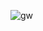 ![gw](https://user-images.githubusercontent.com/26000753/48851590-04920080-edde-11e8-9475-ce73f5579403.PNG)
